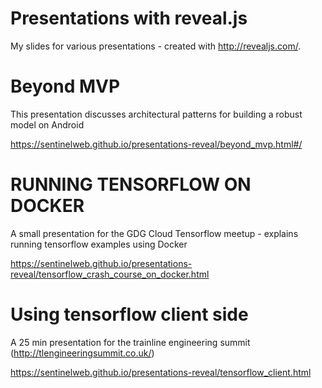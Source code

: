 # Presentations with reveal.js

My slides for various presentations - created with http://revealjs.com/.

# Beyond MVP

This presentation discusses architectural patterns for building a robust model on Android

https://sentinelweb.github.io/presentations-reveal/beyond_mvp.html#/

# RUNNING TENSORFLOW ON DOCKER

A small presentation for the GDG Cloud Tensorflow meetup - explains running tensorflow examples using Docker

https://sentinelweb.github.io/presentations-reveal/tensorflow_crash_course_on_docker.html

# Using tensorflow client side

A 25 min presentation for the trainline engineering summit (http://tlengineeringsummit.co.uk/)

https://sentinelweb.github.io/presentations-reveal/tensorflow_client.html
